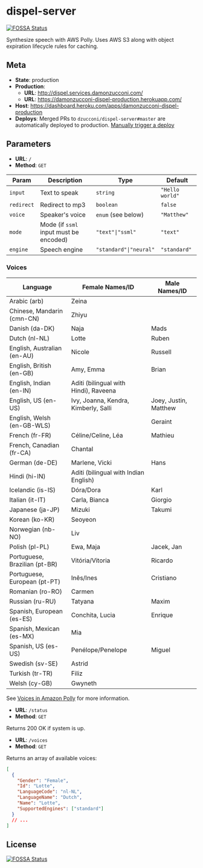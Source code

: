 # dispel-server

[![FOSSA Status](https://app.fossa.io/api/projects/git%2Bgithub.com%2Fdzucconi%2Fdispel-server.svg?type=shield)](https://app.fossa.io/projects/git%2Bgithub.com%2Fdzucconi%2Fdispel-server?ref=badge_shield)

Synthesize speech with AWS Polly. Uses AWS S3 along with object expiration lifecycle rules for caching.

## Meta

- **State**: production
- **Production**:
  - **URL**: http://dispel.services.damonzucconi.com/
  - **URL**: https://damonzucconi-dispel-production.herokuapp.com/
- **Host**: https://dashboard.heroku.com/apps/damonzucconi-dispel-production
- **Deploys**: Merged PRs to `dzucconi/dispel-server#master` are automatically deployed to production. [Manually trigger a deploy](https://dashboard.heroku.com/apps/damonzucconi-dispel-production/deploy/github)

## Parameters

- **URL**: `/`
- **Method**: `GET`

| Param      | Description                            | Type                   | Default         |
| ---------- | -------------------------------------- | ---------------------- | --------------- |
| `input`    | Text to speak                          | `string`               | `"Hello world"` |
| `redirect` | Redirect to mp3                        | `boolean`              | `false`         |
| `voice`    | Speaker's voice                        | `enum` (see below)     | `"Matthew"`     |
| `mode`     | Mode (if `ssml` input must be encoded) | `"text"\|"ssml"`       | `"text"`        |
| `engine`   | Speech engine                          | `"standard"\|"neural"` | `"standard"`    |

### Voices

| Language                      | Female Names/ID                       | Male Names/ID         |
| ----------------------------- | ------------------------------------- | --------------------- |
| Arabic (arb)                  | Zeina                                 |                       |
| Chinese, Mandarin (cmn-CN)    | Zhiyu                                 |                       |
| Danish (da-DK)                | Naja                                  | Mads                  |
| Dutch (nl-NL)                 | Lotte                                 | Ruben                 |
| English, Australian (en-AU)   | Nicole                                | Russell               |
| English, British (en-GB)      | Amy, Emma                             | Brian                 |
| English, Indian (en-IN)       | Aditi (bilingual with Hindi), Raveena |                       |
| English, US (en-US)           | Ivy, Joanna, Kendra, Kimberly, Salli  | Joey, Justin, Matthew |
| English, Welsh (en-GB-WLS)    |                                       | Geraint               |
| French (fr-FR)                | Céline/Celine, Léa                    | Mathieu               |
| French, Canadian (fr-CA)      | Chantal                               |                       |
| German (de-DE)                | Marlene, Vicki                        | Hans                  |
| Hindi (hi-IN)                 | Aditi (bilingual with Indian English) |                       |
| Icelandic (is-IS)             | Dóra/Dora                             | Karl                  |
| Italian (it-IT)               | Carla, Bianca                         | Giorgio               |
| Japanese (ja-JP)              | Mizuki                                | Takumi                |
| Korean (ko-KR)                | Seoyeon                               |                       |
| Norwegian (nb-NO)             | Liv                                   |                       |
| Polish (pl-PL)                | Ewa, Maja                             | Jacek, Jan            |
| Portuguese, Brazilian (pt-BR) | Vitória/Vitoria                       | Ricardo               |
| Portuguese, European (pt-PT)  | Inês/Ines                             | Cristiano             |
| Romanian (ro-RO)              | Carmen                                |                       |
| Russian (ru-RU)               | Tatyana                               | Maxim                 |
| Spanish, European (es-ES)     | Conchita, Lucia                       | Enrique               |
| Spanish, Mexican (es-MX)      | Mia                                   |                       |
| Spanish, US (es-US)           | Penélope/Penelope                     | Miguel                |
| Swedish (sv-SE)               | Astrid                                |                       |
| Turkish (tr-TR)               | Filiz                                 |                       |
| Welsh (cy-GB)                 | Gwyneth                               |                       |

See [Voices in Amazon Polly](https://docs.aws.amazon.com/polly/latest/dg/voicelist.html) for more information.

- **URL**: `/status`
- **Method**: `GET`

Returns 200 OK if system is up.

- **URL**: `/voices`
- **Method**: `GET`

Returns an array of available voices:

```json
[
  {
    "Gender": "Female",
    "Id": "Lotte",
    "LanguageCode": "nl-NL",
    "LanguageName": "Dutch",
    "Name": "Lotte",
    "SupportedEngines": ["standard"]
  }
  // ...
]
```

## License

[![FOSSA Status](https://app.fossa.io/api/projects/git%2Bgithub.com%2Fdzucconi%2Fdispel-server.svg?type=large)](https://app.fossa.io/projects/git%2Bgithub.com%2Fdzucconi%2Fdispel-server?ref=badge_large)
